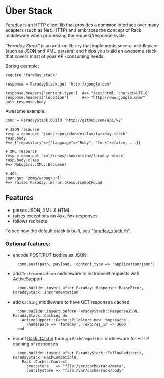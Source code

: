 # Über Stack

[Faraday][] is an HTTP client lib that provides a common interface over many adapters (such as Net::HTTP) and embraces the concept of Rack middleware when processing the request/response cycle.

*“Faraday Stack”* is an add-on library that implements several middleware (such as JSON and XML parsers) and helps you build an awesome stack that covers most of your API-consuming needs.

Boring example:

    require 'faraday_stack'
    
    response = FaradayStack.get 'http://google.com'
    
    response.headers['content-type']  #=> "text/html; charset=UTF-8"
    response.headers['location']      #=> "http://www.google.com/"
    puts response.body

Awesome example:

    conn = FaradayStack.build 'http://github.com/api/v2'
    
    # JSON resource
    resp = conn.get 'json/repos/show/mislav/faraday-stack'
    resp.body
    #=> {"repository"=>{"language"=>"Ruby", "fork"=>false, ...}}
    
    # XML resource
    resp = conn.get 'xml/repos/show/mislav/faraday-stack'
    resp.body.class
    #=> Nokogiri::XML::Document
    
    # 404
    conn.get 'zomg/wrong/url'
    #=> raises Faraday::Error::ResourceNotFound

## Features

* parses JSON, XML & HTML
* raises exceptions on 4xx, 5xx responses
* follows redirects

To see how the default stack is built, see "[faraday_stack.rb][source]".

### Optional features:

* encode POST/PUT bodies as JSON:
      
        conn.post(path, payload, :content_type => 'application/json')

* add `Instrumentation` middleware to instrument requests with ActiveSupport
      
        conn.builder.insert_after Faraday::Response::RaiseError, FaradayStack::Instrumentation

* add `Caching` middleware to have GET responses cached
      
        conn.builder.insert_before FaradayStack::ResponseJSON, FaradayStack::Caching do
          ActiveSupport::Cache::FileStore.new 'tmp/cache',
            :namespace => 'faraday', :expires_in => 3600
        end

* mount [Rack::Cache][] through `RackCompatible` middleware for HTTP caching of responses
      
        conn.builder.insert_after FaradayStack::FollowRedirects, FaradayStack::RackCompatible,
          Rack::Cache::Context,
            :metastore   => "file:/var/cache/rack/meta",
            :entitystore => "file:/var/cache/rack/body"


[faraday]: https://github.com/technoweenie/faraday
[source]: https://github.com/mislav/faraday-stack/blob/master/lib/faraday_stack.rb
[rack::cache]: http://rtomayko.github.com/rack-cache/
